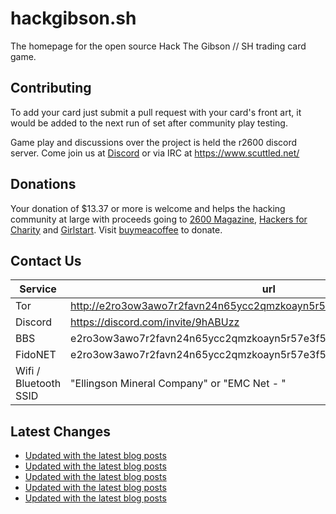 # hackgibson.sh
The homepage for the open source Hack The Gibson // SH trading card game.


## Contributing

To add your card just submit a pull request with your card's front art, it would be added to the next run of set after community play testing.

Game play and discussions over the project is held the r2600 discord server. Come join us at [Discord](https://discord.com/invite/9hABUzz) or via IRC at https://www.scuttled.net/


## Donations

Your donation of $13.37 or more is welcome and helps the hacking community at large with proceeds going to [2600 Magazine](https://2600.com/), [Hackers for Charity](https://hackersforcharity.org) and [Girlstart](https://girlstart.org).  Visit [buymeacoffee](https://www.buymeacoffee.com/hackgibson.sh) to donate.


## Contact Us

Service | url
-|-
Tor | http://e2ro3ow3awo7r2favn24n65ycc2qmzkoayn5r57e3f56nvjwdcgg32ad.onion
Discord | https://discord.com/invite/9hABUzz
BBS | e2ro3ow3awo7r2favn24n65ycc2qmzkoayn5r57e3f56nvjwdcgg32ad.onion:23
FidoNET | e2ro3ow3awo7r2favn24n65ycc2qmzkoayn5r57e3f56nvjwdcgg32ad.onion:24554
Wifi / Bluetooth SSID | "Ellingson Mineral Company" or "EMC Net - <fidonet address>"

## Latest Changes
<!-- BLOG-POST-LIST:START -->
- [Updated with the latest blog posts](https://github.com/DFW2600/hackgibson.sh/commit/41fafbfe615b150c3bf849a2ca468bbc515efd3c)
- [Updated with the latest blog posts](https://github.com/DFW2600/hackgibson.sh/commit/94c0abd209ee036f1a5a3f3f1c3e95910f4b20c0)
- [Updated with the latest blog posts](https://github.com/DFW2600/hackgibson.sh/commit/fafc301a2bcab8454395f2a809e440e5efb447ee)
- [Updated with the latest blog posts](https://github.com/DFW2600/hackgibson.sh/commit/bc1494cf09681a382e0ec2e38cdcb3f4be7bc718)
- [Updated with the latest blog posts](https://github.com/DFW2600/hackgibson.sh/commit/8edef88f5bcc495d151a76e3b25f0c0e9419d96e)
<!-- BLOG-POST-LIST:END -->
